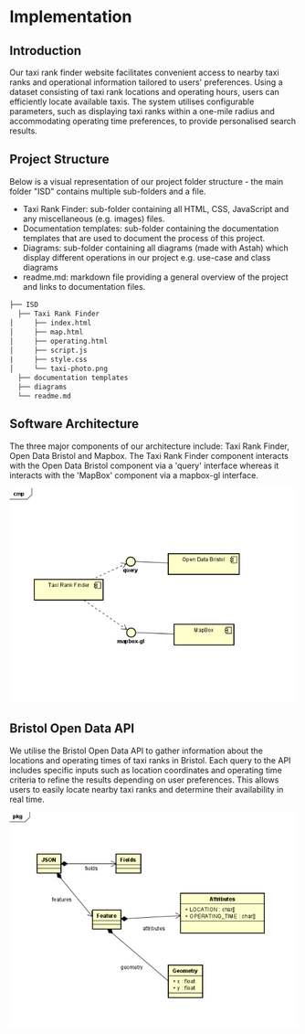 # Implementation

## Introduction
Our taxi rank finder website facilitates convenient access to nearby taxi ranks and operational information tailored to users' preferences. Using a dataset consisting of taxi rank locations and operating hours, users can efficiently locate available taxis. The system utilises configurable parameters, such as displaying taxi ranks within a one-mile radius and accommodating operating time preferences, to provide personalised search results.

## Project Structure
Below is a visual representation of our project folder structure - the main folder "ISD" contains multiple sub-folders and a file.
- Taxi Rank Finder: sub-folder containing all HTML, CSS, JavaScript and any miscellaneous (e.g. images) files.
- Documentation templates: sub-folder containing the documentation templates that are used to document the process of this project.
- Diagrams: sub-folder containing all diagrams (made with Astah) which display different operations in our project e.g. use-case and class diagrams
- readme.md: markdown file providing a general overview of the project and links to documentation files.

```
├── ISD
  ├── Taxi Rank Finder
│     ├── index.html
│     ├── map.html
│     ├── operating.html
│     ├── script.js
|     ├── style.css
│     └── taxi-photo.png
  ├── documentation templates
  ├── diagrams
  └── readme.md
```

## Software Architecture
The three major components of our architecture include: Taxi Rank Finder, Open Data Bristol and Mapbox. The Taxi Rank Finder component interacts with the Open Data Bristol component via a 'query' interface whereas it interacts with the 'MapBox' component via a mapbox-gl interface. 

![Insert your component Diagram here](images/componentdiagram.png) 

## Bristol Open Data API
We utilise the Bristol Open Data API to gather information about the locations and operating times of taxi ranks in Bristol. Each query to the API includes specific inputs such as location coordinates and operating time criteria to refine the results depending on user preferences. This allows users to easily locate nearby taxi ranks and determine their availability in real time.

![UML Class diagrams representing JSON query results](images/classdiagram.png)

